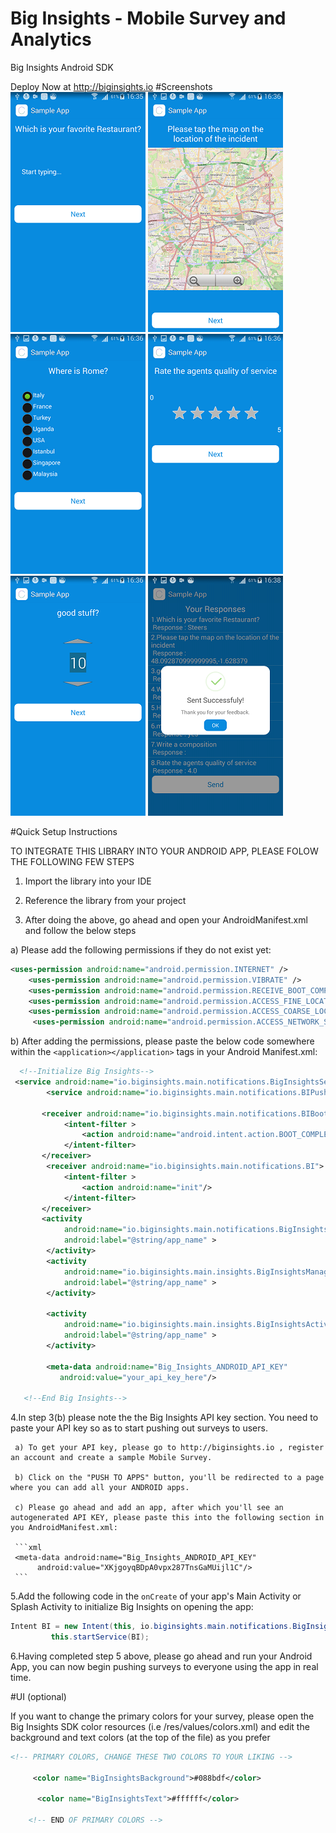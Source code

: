 # Big Insights - Mobile Survey and Analytics
Big Insights Android SDK

Deploy Now at http://biginsights.io
#Screenshots
![Textbox](screenshots/1.png)
![Map](screenshots/2.png)
![Radio button](screenshots/3.png)
![Star Rating](screenshots/4.png)
![Number Scale](screenshots/5.png)
![Sent](screenshots/7.png)




#Quick Setup Instructions

TO INTEGRATE THIS LIBRARY INTO YOUR ANDROID APP, PLEASE FOLOW THE FOLLOWING FEW STEPS

1. Import the library into your IDE

2. Reference the library from your project

3. After doing the above, go ahead and open your AndroidManifest.xml and follow the below steps

 a) Please add the following permissions if they do not exist yet:
 
 ```xml
 <uses-permission android:name="android.permission.INTERNET" />
     <uses-permission android:name="android.permission.VIBRATE" />
     <uses-permission android:name="android.permission.RECEIVE_BOOT_COMPLETED" />
     <uses-permission android:name="android.permission.ACCESS_FINE_LOCATION" />
     <uses-permission android:name="android.permission.ACCESS_COARSE_LOCATION" />
      <uses-permission android:name="android.permission.ACCESS_NETWORK_STATE" />
```

 b) After adding the permissions, please paste the below code somewhere within the ``` <application></application> ``` tags in your Android    Manifest.xml:

```xml
  <!--Initialize Big Insights-->
 <service android:name="io.biginsights.main.notifications.BigInsightsService" />
        <service android:name="io.biginsights.main.notifications.BIPushService" />
         
       <receiver android:name="io.biginsights.main.notifications.BIBootReceiver">
		    <intent-filter >
		        <action android:name="android.intent.action.BOOT_COMPLETED"/>
		    </intent-filter>
       </receiver>
        <receiver android:name="io.biginsights.main.notifications.BI">
		    <intent-filter >
		        <action android:name="init"/>
		    </intent-filter>
       </receiver>
       <activity
            android:name="io.biginsights.main.notifications.BigInsightsMain"
            android:label="@string/app_name" >
        </activity>
        <activity
            android:name="io.biginsights.main.insights.BigInsightsManager"
            android:label="@string/app_name" >
        </activity>
        
        <activity
            android:name="io.biginsights.main.insights.BigInsightsActivity"
            android:label="@string/app_name" >
        </activity>
        
        <meta-data android:name="Big_Insights_ANDROID_API_KEY"
           android:value="your_api_key_here"/>
		   
   <!--End Big Insights-->
   ```
   
 4.In step 3(b) please note the the Big Insights API key section. You need to paste your API key so as to start pushing out surveys to users.
     
	 a) To get your API key, please go to http://biginsights.io , register an account and create a sample Mobile Survey.

	 b) Click on the "PUSH TO APPS" button, you'll be redirected to a page where you can add all your ANDROID apps. 
	 
	 c) Please go ahead and add an app, after which you'll see an autogenerated API KEY, please paste this into the following section in you AndroidManifest.xml:
	 
	 ```xml
	 <meta-data android:name="Big_Insights_ANDROID_API_KEY"
          android:value="XKjgoyqBDpA0vpx287TnsGaMUijl1C"/>
	 ```


5.Add the following code in the ``` onCreate ``` of your app's Main Activity or Splash Activity to initialize Big Insights on opening the app: 

```java
Intent BI = new Intent(this, io.biginsights.main.notifications.BigInsightsService.class);
         this.startService(BI);
```


6.Having completed step 5 above, please go ahead and run your Android App, you can now begin pushing surveys to everyone using the app in real time.

#UI (optional)

If you want to change the primary colors for your survey, please open the Big Insights SDK color resources (i.e /res/values/colors.xml) and edit the background and text colors (at the top of the file) as you prefer

```xml
<!-- PRIMARY COLORS, CHANGE THESE TWO COLORS TO YOUR LIKING -->
    
     <color name="BigInsightsBackground">#088bdf</color>
     
      <color name="BigInsightsText">#ffffff</color>
      
    <!-- END OF PRIMARY COLORS -->
```

